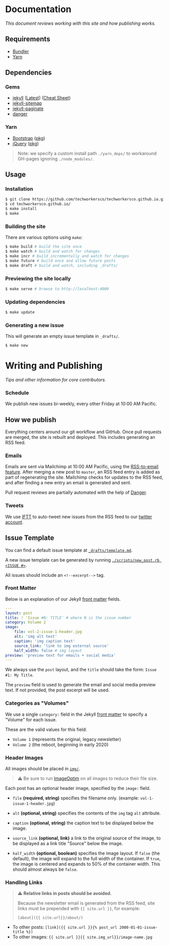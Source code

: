 # Documentation

*This document reviews working with this site and how publishing works.*

## Requirements

- [Bundler](https://bundler.io)
- [Yarn](https://yarnpkg.com/en/)

## Dependencies

### Gems

- [jekyll](https://jekyllrb.com) ([Latest](https://github.com/jekyll/jekyll/releases/latest)) ([Cheat Sheet](https://learn.cloudcannon.com/jekyll-cheat-sheet/))
- [jekyll-sitemap](https://github.com/jekyll/jekyll-sitemap)
- [jekyll-paginate](https://github.com/jekyll/jekyll-paginate)
- [danger](https://danger.systems/ruby/)

### Yarn

- [Bootstrap](https://getbootstrap.com) ([pkg](https://yarnpkg.com/en/package/bootstrap))
- [jQuery](https://jquery.com) ([pkg](https://yarnpkg.com/en/package/jquery))

> Note: we specify a custom install path `./yarn_deps/` to workaround GH-pages ignoring `./node_modules/`.

## Usage

### Installation

```bash
$ git clone https://github.com/techworkersco/techworkersco.github.io.git
$ cd techworkersco.github.io/
$ make install
$ make
```

### Building the site

There are various options using `make`:

```bash
$ make build # build the site once
$ make watch # build and watch for changes
$ make incr # build incrementally and watch for changes
$ make future # build once and allow future posts
$ make draft # build and watch, including _drafts/
```

### Previewing the site locally

```bash
$ make serve # browse to http://localhost:4000
```

### Updating dependencies

```bash
$ make update
```

### Generating a new issue

This will generate an empty issue template in `_drafts/`.

```bash
$ make new
```

# Writing and Publishing

*Tips and other information for core contributors.*

### Schedule

We publish new issues bi-weekly, every other Friday at 10:00 AM Pacific.

## How we publish

Everything centers around our git workflow and GitHub. Once pull requests are merged, the site is rebuilt and deployed. This includes generating an RSS feed.

### Emails

Emails are sent via Mailchimp at 10:00 AM Pacific, using the [RSS-to-email feature](https://mailchimp.com/features/rss-to-email/). After merging a new post to `master`, an RSS feed entry is added as part of regenerating the site. Mailchimp checks for updates to the RSS feed, and after finding a new entry an email is generated and sent.

Pull request reviews are partially automated with the help of [Danger](https://danger.systems/ruby/).

### Tweets

We use [IFTT](https://ifttt.com) to auto-tweet new issues from the RSS feed to our [twitter account](https://twitter.com/twcnewsletter).

## Issue Template

You can find a default issue template at [`_drafts/template.md`](https://github.com/techworkersco/techworkersco.github.io/blob/master/_drafts/template.md).

A new issue template can be generated by running [`./scripts/new_post.rb <ISSUE #>`](https://github.com/techworkersco/techworkersco.github.io/blob/master/scripts/new_post.rb).

All issues should include an `<!--excerpt-->` tag.

### Front Matter

Below is an explanation of our Jekyll [front matter](https://jekyllrb.com/docs/front-matter/) fields.

```yaml
---
layout: post
title: ! 'Issue #N: TITLE' # where N is the issue number
category: Volume 2
image:
    file: vol-2-issue-1-header.jpg
    alt: 'img alt text'
    caption: 'img caption text'
    source_link: 'link to img external source'
    half_width: false # img layout
preview: 'preview text for emails + social media'
---
```

We always use the `post` layout, and the `title` should take the form: `Issue #1: My Title`.

The `preview` field is used to generate the email and social media preview text. If not provided, the post excerpt will be used.

### Categories as "Volumes"

We use a single `category:` field in the Jekyll [front matter](https://jekyllrb.com/docs/front-matter/) to specify a "Volume" for each issue.

These are the valid values for this field:

- `Volume 1` (represents the original, legacy newsletter)
- `Volume 2` (the reboot, beginning in early 2020)

### Header Images

All images should be placed in [`img/`](https://github.com/techworkersco/techworkersco.github.io/tree/master/img).

> :warning: Be sure to run [ImageOptim](https://imageoptim.com/mac) on all images to reduce their file size.

Each post has an optional header image, specified by the `image:` field.

- `file` **(required, string)** specifies the filename only. (example: `vol-1-issue-1-header.jpg`)

- `alt` **(optional, string)** specifies the contents of the `img` tag `alt` attribute.

- `caption` **(optional, string)** the caption text to be displayed below the image.

- `source_link` **(optional, link)** a link to the original source of the image, to be displayed as a link title "Source" below the image.

- `half_width` **(optional, boolean)** specifies the image layout. If `false` (the default), the image will expand to the full width of the container. If `true`, the image is centered and expands to 50% of the container width. This should almost always be `false`.

### Handling Links

> :warning: **Relative links in posts should be avoided.**
>
> Because the newsletter email is generated from the RSS feed, site links must be prepended with `{{ site.url }}`, for example:
>
> `[about]({{ site.url}}/about/)`

- To other posts: `[link]({{ site.url }}{% post_url 2000-01-01-issue-title %})`
- To other images: `{{ site.url }}{{ site.img_url}}/image-name.jpg`
